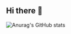 ## Hi there 👋


![Anurag's GitHub stats](https://github-readme-stats.vercel.app/api?username=anuraghazra&theme=calm&show_icons=true)
